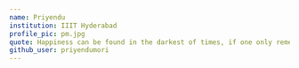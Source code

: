 ```yaml
---
name: Priyendu
institution: IIIT Hyderabad
profile_pic: pm.jpg
quote: Happiness can be found in the darkest of times, if one only remembers to turn on the light
github_user: priyendumori
---
```

